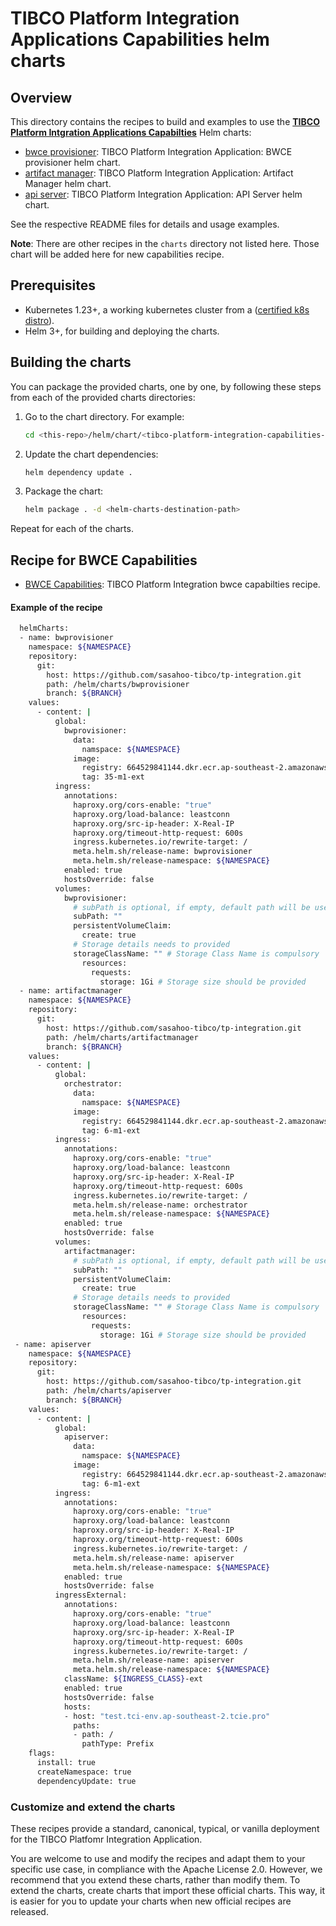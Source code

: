 # TIBCO Platform Integration Applications Capabilities helm charts

## Overview

This directory contains the recipes to build and examples to use the [**TIBCO Platform Intgration Applications Capabilties**](https://github.com/sasahoo-tibco/tp-integration) Helm charts:

- [bwce provisioner](https://github.com/sasahoo-tibco/tp-integration/blob/main/helm/charts/bwprovisioner/README.md): TIBCO Platform Integration Application: BWCE provisioner helm chart.
- [artifact manager](https://github.com/sasahoo-tibco/tp-integration/blob/main/helm/charts/artifactmanager/README.md): TIBCO Platform Integration Application: Artifact Manager helm chart.
- [api server](https://github.com/sasahoo-tibco/tp-integration/blob/main/helm/charts/apiserver/README.md): TIBCO Platform Integration Application: API Server  helm chart.

See the respective README files for details and usage examples.

**Note**: There are other recipes in the `charts` directory not listed here.
Those chart will be added here for new capabilities recipe.

## Prerequisites

- Kubernetes 1.23+, a working kubernetes cluster from a ([certified k8s distro](https://www.cncf.io/certification/software-conformance/)).
- Helm 3+, for building and deploying the charts.

## Building the charts

You can package the provided charts, one by one, by following these steps from each of the provided charts directories:

1. Go to the chart directory. For example:
    ```bash
    cd <this-repo>/helm/chart/<tibco-platform-integration-capabilities-chart>
    ```

2. Update the chart dependencies:
    ```bash
    helm dependency update .
    ```

3. Package the chart:
    ```bash
    helm package . -d <helm-charts-destination-path>
    ```

Repeat for each of the charts.

## Recipe for BWCE Capabilities
- [BWCE Capabilities](https://github.com/sasahoo-tibco/tp-integration/blob/main/helm/recipe/bwce-capabilities.yaml): TIBCO Platform Integration bwce capabilties recipe.
#### Example of the recipe
```bash
  helmCharts:
  - name: bwprovisioner
    namespace: ${NAMESPACE}
    repository:
      git:
        host: https://github.com/sasahoo-tibco/tp-integration.git
        path: /helm/charts/bwprovisioner
        branch: ${BRANCH}
    values:
      - content: |
          global:
            bwprovisioner:
              data:
                namspace: ${NAMESPACE}
              image:
                registry: 664529841144.dkr.ecr.ap-southeast-2.amazonaws.com
                tag: 35-m1-ext
          ingress:
            annotations:
              haproxy.org/cors-enable: "true"
              haproxy.org/load-balance: leastconn
              haproxy.org/src-ip-header: X-Real-IP
              haproxy.org/timeout-http-request: 600s
              ingress.kubernetes.io/rewrite-target: /
              meta.helm.sh/release-name: bwprovisioner
              meta.helm.sh/release-namespace: ${NAMESPACE}
            enabled: true
            hostsOverride: false
          volumes:
            bwprovisioner:
              # subPath is optional, if empty, default path will be used   
              subPath: ""
              persistentVolumeClaim:
                create: true
              # Storage details needs to provided   
              storageClassName: "" # Storage Class Name is compulsory
                resources:
                  requests:
                    storage: 1Gi # Storage size should be provided
  - name: artifactmanager
    namespace: ${NAMESPACE}
    repository:
      git:
        host: https://github.com/sasahoo-tibco/tp-integration.git
        path: /helm/charts/artifactmanager
        branch: ${BRANCH}
    values:
      - content: |
          global:
            orchestrator:
              data:
                namspace: ${NAMESPACE}
              image:
                registry: 664529841144.dkr.ecr.ap-southeast-2.amazonaws.com
                tag: 6-m1-ext
          ingress:
            annotations:
              haproxy.org/cors-enable: "true"
              haproxy.org/load-balance: leastconn
              haproxy.org/src-ip-header: X-Real-IP
              haproxy.org/timeout-http-request: 600s
              ingress.kubernetes.io/rewrite-target: /
              meta.helm.sh/release-name: orchestrator
              meta.helm.sh/release-namespace: ${NAMESPACE}
            enabled: true
            hostsOverride: false
          volumes:
            artifactmanager:
              # subPath is optional, if empty, default path will be used 
              subPath: ""  
              persistentVolumeClaim:
                create: true
              # Storage details needs to provided  
              storageClassName: "" # Storage Class Name is compulsory
                resources:
                  requests:
                    storage: 1Gi # Storage size should be provided
 - name: apiserver
    namespace: ${NAMESPACE}
    repository:
      git:
        host: https://github.com/sasahoo-tibco/tp-integration.git
        path: /helm/charts/apiserver
        branch: ${BRANCH}
    values:
      - content: |
          global:
            apiserver:
              data:
                namspace: ${NAMESPACE}
              image:
                registry: 664529841144.dkr.ecr.ap-southeast-2.amazonaws.com
                tag: 6-m1-ext
          ingress:
            annotations:
              haproxy.org/cors-enable: "true"
              haproxy.org/load-balance: leastconn
              haproxy.org/src-ip-header: X-Real-IP
              haproxy.org/timeout-http-request: 600s
              ingress.kubernetes.io/rewrite-target: /
              meta.helm.sh/release-name: apiserver
              meta.helm.sh/release-namespace: ${NAMESPACE}
            enabled: true
            hostsOverride: false
          ingressExternal:
            annotations:
              haproxy.org/cors-enable: "true"
              haproxy.org/load-balance: leastconn
              haproxy.org/src-ip-header: X-Real-IP
              haproxy.org/timeout-http-request: 600s
              ingress.kubernetes.io/rewrite-target: /
              meta.helm.sh/release-name: apiserver
              meta.helm.sh/release-namespace: ${NAMESPACE}
            className: ${INGRESS_CLASS}-ext
            enabled: true
            hostsOverride: false
            hosts:
            - host: "test.tci-env.ap-southeast-2.tcie.pro"
              paths:
              - path: /
                pathType: Prefix
    flags:
      install: true
      createNamespace: true
      dependencyUpdate: true
 ```


### Customize and extend the charts

These recipes provide a standard, canonical, typical, or vanilla deployment for the TIBCO Platfomr Integration Application.

You are welcome to use and modify the recipes and adapt them to your specific use case, in compliance with the Apache License 2.0.
However, we recommend that you extend these charts, rather than modify them.
To extend the charts, create charts that import these official charts.
This way, it is easier for you to update your charts when new official recipes are released.
